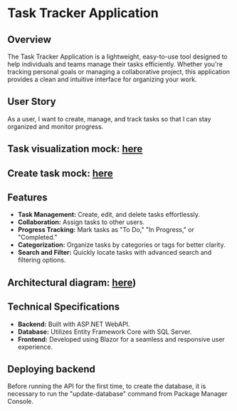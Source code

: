 # Task Tracker Application

## Overview
The Task Tracker Application is a lightweight, easy-to-use tool designed to help individuals and teams manage their tasks efficiently. Whether you're tracking personal goals or managing a collaborative project, this application provides a clean and intuitive interface for organizing your work.

## User Story
As a user, I want to create, manage, and track tasks so that I can stay organized and monitor progress.

## Task visualization mock: [here](https://drive.google.com/file/d/1q6RSFKbfN5a06NcYjWAOVX6KtbMxh1Qw/view?usp=sharing)
## Create task mock: [here](https://drive.google.com/file/d/188-xmF5xQcwahxDiB5dor5C0-8K6BUkq/view?usp=sharing)

## Features
- **Task Management:** Create, edit, and delete tasks effortlessly.
- **Collaboration:** Assign tasks to other users.
- **Progress Tracking:** Mark tasks as "To Do," "In Progress," or "Completed."
- **Categorization:** Organize tasks by categories or tags for better clarity.
- **Search and Filter:** Quickly locate tasks with advanced search and filtering options.

## Architectural diagram: [here]([https://drive.google.com/drive/u/0/home))

## Technical Specifications
- **Backend:** Built with ASP.NET WebAPI.
- **Database:** Utilizes Entity Framework Core with SQL Server.
- **Frontend:** Developed using Blazor for a seamless and responsive user experience.

## Deploying backend

Before running the API for the first time, to create the database, it is necessary to run the "update-database" command from Package Manager Console.
